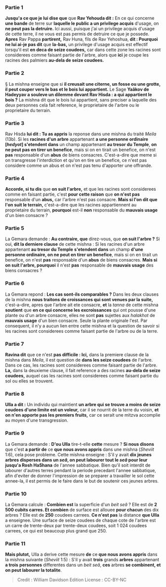 
### Partie 1
<b>Jusqu'a ce que je lui dise que</b> que <b>Rav Yehouda dit :</b> En ce qui concerne <b>une bande</b> de terre sur <b>laquelle le public a un privilege acquis</b> d'usage, on <b>ne peut pas la detruire.</b> Ici aussi, puisque j'ai un privilege acquis d'usage de cette terre, il ne vous est pas permis de detruire ce que je possede. <b>Apres</b> Rav Pappa <b>partirent,</b> Rav Huna, fils de Rav Yehoshua, <b>dit : Pourquoi ne lui ai-je pas dit</b> que <b>la-bas,</b> un privilege d'usage acquis est effectif lorsqu'il est <b>en deca de seize coudees,</b> car dans cette zone les racines sont considerees comme faisant partie de l'arbre, alors que <b>ici</b> je coupe les racines des palmiers <b>au-dela de seize coudees.</b>

### Partie 2
§ La mishna enseigne que si <b>il creusait une citerne, un fosse ou une grotte, il peut couper vers le bas et le bois lui appartient.</b> Le Sage <b>Yaâkov de Hadeyyav a souleve un dilemme devant Rav Hisda : a qui appartient le bois ?</b> La mishna dit que le bois lui appartient, sans preciser a laquelle des deux personnes cela fait reference, le proprietaire de l'arbre ou le proprietaire du terrain.

### Partie 3
Rav Hisda <b>lui dit : Tu as appris</b> la reponse dans une mishna du traité <i>Meila</i> (13b). Si les <b>racines d'un arbre</b> appartenant <b>a une personne ordinaire [<i>hedyot</i>] s'etendent dans</b> un champ appartenant <b>au tresor du Temple</b>, <b>on ne peut pas en tirer un benefice</b>, mais si on en tirait un benefice, on n'est <b>pas</b> responsable d'un <b>abus</b> de biens consacres. C'est-a-dire que meme si on transgresse l'interdiction et qu'on en tire un benefice, ce n'est pas considere comme un abus et on n'est pas tenu d'apporter une offrande.

### Partie 4
<b>Accorde, si tu dis</b> que <b>on suit l'arbre,</b> et que les racines sont considerees comme en faisant partie, c'est <b>pour cette raison</b> que <b>on n'est pas</b> responsable d'un <b>abus,</b> car l'arbre n'est pas consacre. <b>Mais si l'on dit que l'on suit le terrain,</b> c'est-a-dire que les racines appartiennent au proprietaire du terrain, <b>pourquoi</b> est-il <b>non</b> responsable du <b>mauvais usage</b> d'un bien consacre ?

### Partie 5
La Gemara demande : <b>Au contraire, que</b> direz-vous, que <b>on suit l'arbre ?</b> Si oui, <b>dit la derniere clause</b> de cette mishna : Si les racines d'un arbre appartenant <b>au tresor du Temple</b> <b>s'etendent dans</b> un champ <b>d'une personne ordinaire, on ne peut en tirer un benefice</b>, mais si on en tirait un benefice, on n'est <b>pas</b> responsable d'un <b>abus</b> de biens consacres. <b>Mais si on suit l'arbre, pourquoi</b> il n'est <b>pas</b> responsable de <b>mauvais usage</b> des biens consacres ?

### Partie 6
La Gemara repond : <b>Les cas sont-ils comparables ?</b> Dans les deux clauses de la mishna <b>nous traitons de croissances qui sont venues par la suite,</b> c'est-a-dire, apres que l'arbre ait ete consacre, <b>et</b> la <i>tanna</i> de cette mishna <b>soutient</b> que <b>en ce qui concerne les excroissances</b> qui ont pousse d'une plante ou d'un arbre consacre, elles ne sont <b>pas</b> sujettes aux <i>halakhot</i> de <b>mauvais usage</b> d'un bien consacre. Seule la plante originale l'est. Par consequent, il n'y a aucun lien entre cette mishna et la question de savoir si les racines sont considerees comme faisant partie de l'arbre ou de la terre.

### Partie 7
<b>Ravina dit</b> que ce n'est <b>pas difficile : Ici,</b> dans la premiere clause de la mishna dans <i>Meila</i>, il est question de <b>dans les seize coudees</b> de l'arbre. Dans ce cas, les racines sont considerees comme faisant partie de l'arbre. <b>La,</b> dans la deuxieme clause, il fait reference a des racines <b>au-dela de seize coudees,</b> auquel cas les racines sont considerees comme faisant partie du sol ou elles se trouvent.

### Partie 8
<b>Ulla a dit :</b> Un individu qui maintient <b>un arbre qui se trouve a moins de seize coudees d'une limite est un voleur,</b> car il se nourrit de la terre du voisin, <b>et on n'en apporte pas les premiers fruits,</b> car ce serait une mitzva accomplie au moyen d'une transgression.

### Partie 9
La Gemara demande : <b>D'ou Ulla</b> tire-t-elle <b>cette</b> mesure ? <b>Si nous disons</b> que c'est <b>a partir de</b> ce <b>que nous avons appris</b> dans une mishna (<i>Sheviit</i> 1:6), cela pose probleme. Cette mishna enseigne : S'il y avait <b>dix jeunes arbres disperses dans un <i>seâ</i>, on peut labourer tout le <i>seâ</i> pour leur</b> <b>jusqu'a Rosh HaShana</b> de l'annee sabbatique. Bien qu'il soit interdit de labourer d'autres terres pendant la periode precedant l'annee sabbatique, afin d'eviter de donner l'impression de se preparer a travailler le sol cette annee-la, il est permis de le faire dans le but de soutenir ces jeunes arbres.

### Partie 10
La Gemara calcule : <b>Combien est</b> la superficie d'un <i>beit seâ</i> ? Elle est de <b>2 500</b> <b>cubits carres. Et combien</b> de surface est allouee <b>pour chacun</b> des dix arbres ? Elle est de <b>250</b> coudees carrees. <b>Ce n'est pas</b> la distance <b>que Ulla</b> a enseignee. Une surface de seize coudees de chaque cote de l'arbre est un carre de trente-deux par trente-deux coudees, soit 1 024 coudees carrees, ce qui est beaucoup plus grand que 250.

### Partie 11
<b>Mais plutot,</b> Ulla a derive cette mesure <b>de</b> ce <b>que nous avons appris</b> dans la mishna suivante (<i>Sheviit</i> 1:5) : S'il y avait <b>trois</b> grands <b>arbres</b> appartenant <b>a trois</b> <b>personnes</b> differentes dans un <i>beit seâ</i>, <b>ces</b> arbres <b>se combinent, et on peut labourer la totalite</b>.

>Credit : William Davidson Edition
>License : CC-BY-NC